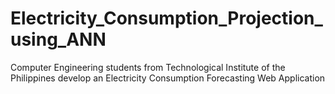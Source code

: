 # Electricity_Consumption_Projection_using_ANN
Computer Engineering students from Technological Institute of the Philippines develop an Electricity Consumption Forecasting Web Application
